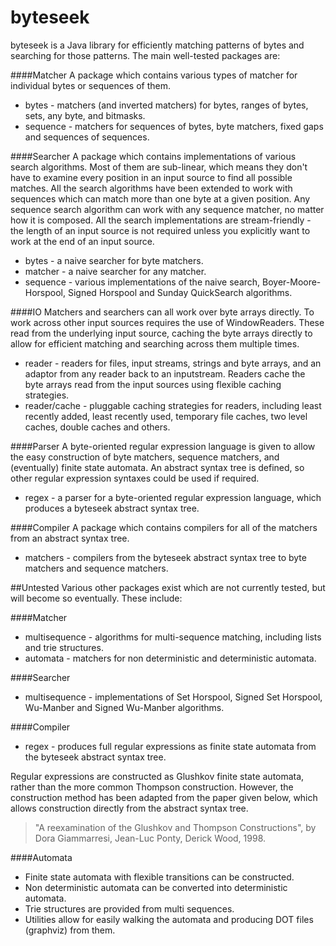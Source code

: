 # byteseek
byteseek is a Java library for efficiently matching patterns of bytes and searching for those patterns.  The main well-tested packages are:

####Matcher
A package which contains various types of matcher for individual bytes or sequences of them.
* bytes - matchers (and inverted matchers) for bytes, ranges of bytes, sets, any byte, and bitmasks.
* sequence - matchers for sequences of bytes, byte matchers, fixed gaps and sequences of sequences.  

####Searcher
A package which contains implementations of various search algorithms.  Most of them are sub-linear, which means they don't have to examine every position in an input source to find all possible matches.  All the search algorithms have been extended to work with sequences which can match more than one byte at a given position.  Any sequence search algorithm can work with any sequence matcher, no matter how it is composed.  All the search implementations are stream-friendly - the length of an input source is not required unless you explicitly want to work at the end of an input source.  

* bytes - a naive searcher for byte matchers.
* matcher - a naive searcher for any matcher.
* sequence - various implementations of the naive search, Boyer-Moore-Horspool, Signed Horspool and Sunday QuickSearch algorithms.

####IO
Matchers and searchers can all work over byte arrays directly.  To work across other input sources requires the use of WindowReaders.  These read from the underlying input source, caching the byte arrays directly to allow for efficient matching and searching across them multiple times.

* reader - readers for files, input streams, strings and byte arrays, and an adaptor from any reader back to an inputstream.  Readers cache the byte arrays read from the input sources using flexible caching strategies.
* reader/cache - pluggable caching strategies for readers, including least recently added, least recently used, temporary file caches, two level caches, double caches and others.

####Parser
A byte-oriented regular expression language is given to allow the easy construction of byte matchers, sequence matchers, and (eventually) finite state automata.  An abstract syntax tree is defined, so other regular expression syntaxes could be used if required.
* regex - a parser for a byte-oriented regular expression language, which produces a byteseek abstract syntax tree.

####Compiler
A package which contains compilers for all of the matchers from an abstract syntax tree.
* matchers - compilers from the byteseek abstract syntax tree to byte matchers and sequence matchers.

##Untested
Various other packages exist which are not currently tested, but will become so eventually.  These include:

####Matcher
* multisequence - algorithms for multi-sequence matching, including lists and trie structures.
* automata - matchers for non deterministic and deterministic automata.

####Searcher
* multisequence - implementations of Set Horspool, Signed Set Horspool, Wu-Manber and Signed Wu-Manber algorithms.

####Compiler
* regex - produces full regular expressions as finite state automata from the byteseek abstract syntax tree.

Regular expressions are constructed as Glushkov finite state automata, rather than the more common Thompson construction.  However, the construction method has been adapted from the paper given below, which allows construction directly from the abstract syntax tree.

> "A reexamination of the Glushkov and Thompson Constructions", by Dora Giammarresi, Jean-Luc Ponty, Derick Wood, 1998.


####Automata
* Finite state automata with flexible transitions can be constructed. 
* Non deterministic automata can be converted into deterministic automata.
* Trie structures are provided from multi sequences. 
* Utilities allow for easily walking the automata and producing DOT files (graphviz) from them.

